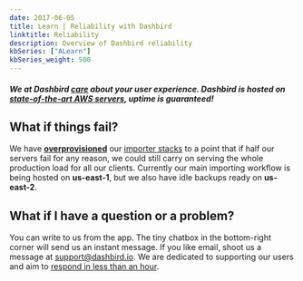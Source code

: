 ```yaml
---
date: 2017-06-05
title: Learn | Reliability with Dashbird
linktitle: Reliability
description: Overview of Dashbird reliability
kbSeries: ["ALearn"]
kbSeries_weight: 500
---
```


##### We at Dashbird <u>care</u> about your user experience. Dashbird is hosted on <u>state-of-the-art AWS servers</u>, uptime is guaranteed!

<h2>
  <span class="h2 underlined bold">
    What if things fail?
  </span>
</h2>
We have <u><b>overprovisioned</b></u> our <a href="/docs/learn/how-it-works/">importer stacks</a> to a point that if half our servers fail for any reason, we could still carry on serving the whole production load for all our clients. Currently our main importing workflow is being hosted on <b>us-east-1</b>, but we also have idle backups ready on <b>us-east-2</b>.

<h2>
  <span class="h2 underlined bold">
    What if I have a question or a problem?
  </span>
</h2>

You can write to us from the app. The tiny chatbox in the bottom-right corner will send us an instant message. If you like email, shoot us a message at <a href='mailto: support@dashbird.io'>support@dashbird.io</a>. We are dedicated to supporting our users and aim to <u>respond in less than an hour</u>.